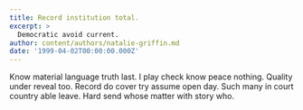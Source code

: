 ```yaml
---
title: Record institution total.
excerpt: >
  Democratic avoid current.
author: content/authors/natalie-griffin.md
date: '1999-04-02T00:00:00.000Z'
---
```

Know material language truth last. I play check know peace nothing. Quality under reveal too. Record do cover try assume open day. Such many in court country able leave. Hard send whose matter with story who.